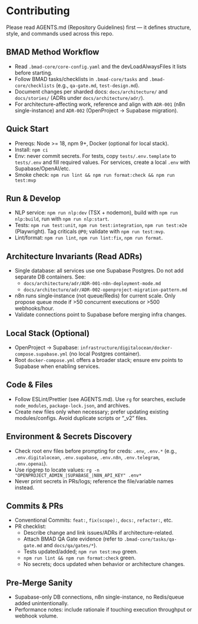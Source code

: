 # Contributing

Please read AGENTS.md (Repository Guidelines) first — it defines structure,
style, and commands used across this repo.

## BMAD Method Workflow

- Read `.bmad-core/core-config.yaml` and the devLoadAlwaysFiles it lists before
  starting.
- Follow BMAD tasks/checklists in `.bmad-core/tasks` and `.bmad-core/checklists`
  (e.g., `qa-gate.md`, `test-design.md`).
- Document changes per sharded docs: `docs/architecture/` and `docs/stories/`
  (ADRs under `docs/architecture/adr/`).
- For architecture-affecting work, reference and align with `ADR-001` (n8n
  single-instance) and `ADR-002` (OpenProject → Supabase migration).

## Quick Start

- Prereqs: Node >= 18, npm 9+, Docker (optional for local stack).
- Install: `npm ci`
- Env: never commit secrets. For tests, copy `tests/.env.template` to
  `tests/.env` and fill required values. For services, create a local `.env`
  with Supabase/OpenAI/etc.
- Smoke check: `npm run lint && npm run format:check && npm run test:mvp`

## Run & Develop

- NLP service: `npm run nlp:dev` (TSX + nodemon), build with
  `npm run nlp:build`, run with `npm run nlp:start`.
- Tests: `npm run test:unit`, `npm run test:integration`, `npm run test:e2e`
  (Playwright). Tag criticals `@P0`; validate with `npm run test:mvp`.
- Lint/format: `npm run lint`, `npm run lint:fix`, `npm run format`.

## Architecture Invariants (Read ADRs)

- Single database: all services use one Supabase Postgres. Do not add separate
  DB containers. See:
  - `docs/architecture/adr/ADR-001-n8n-deployment-mode.md`
  - `docs/architecture/adr/ADR-002-openproject-migration-pattern.md`
- n8n runs single‑instance (not queue/Redis) for current scale. Only propose
  queue mode if >50 concurrent executions or >500 webhooks/hour.
- Validate connections point to Supabase before merging infra changes.

## Local Stack (Optional)

- OpenProject → Supabase:
  `infrastructure/digitalocean/docker-compose.supabase.yml` (no local Postgres
  container).
- Root `docker-compose.yml` offers a broader stack; ensure env points to
  Supabase when enabling services.

## Code & Files

- Follow ESLint/Prettier (see AGENTS.md). Use `rg` for searches, exclude
  `node_modules`, `package-lock.json`, and archives.
- Create new files only when necessary; prefer updating existing
  modules/configs. Avoid duplicate scripts or “\_v2” files.

## Environment & Secrets Discovery

- Check root env files before prompting for creds: `.env`, `.env.*` (e.g.,
  `.env.digitalocean`, `.env.supabase`, `.env.n8n`, `.env.telegram`,
  `.env.openai`).
- Use ripgrep to locate values:
  `rg -n "OPENPROJECT_ADMIN_|SUPABASE_|N8N_API_KEY" .env*`
- Never print secrets in PRs/logs; reference the file/variable names instead.

## Commits & PRs

- Conventional Commits: `feat:`, `fix(scope):`, `docs:`, `refactor:`, etc.
- PR checklist:
  - Describe change and link issues/ADRs if architecture-related.
  - Attach BMAD QA Gate evidence (refer to `.bmad-core/tasks/qa-gate.md` and
    `docs/qa/gates/*`).
  - Tests updated/added; `npm run test:mvp` green.
  - `npm run lint && npm run format:check` green.
  - No secrets; docs updated when behavior or architecture changes.

## Pre‑Merge Sanity

- Supabase-only DB connections, n8n single-instance, no Redis/queue added
  unintentionally.
- Performance notes: include rationale if touching execution throughput or
  webhook volume.
